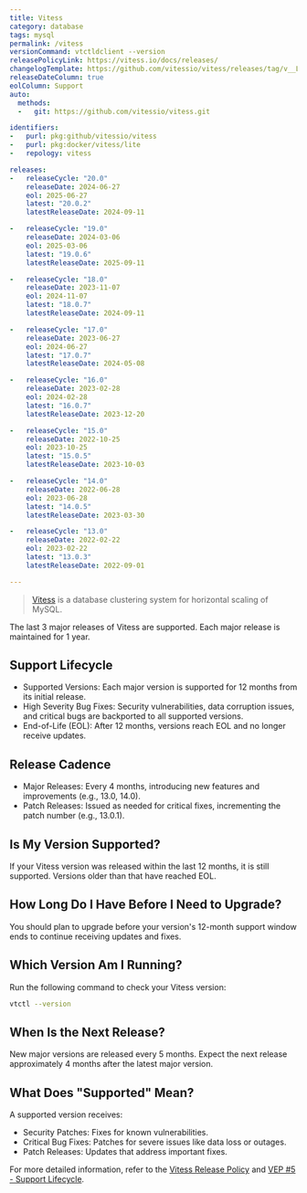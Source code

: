 ```yaml
---
title: Vitess
category: database
tags: mysql
permalink: /vitess
versionCommand: vtctldclient --version
releasePolicyLink: https://vitess.io/docs/releases/
changelogTemplate: https://github.com/vitessio/vitess/releases/tag/v__LATEST__
releaseDateColumn: true
eolColumn: Support
auto:
  methods:
  -   git: https://github.com/vitessio/vitess.git

identifiers:
-   purl: pkg:github/vitessio/vitess
-   purl: pkg:docker/vitess/lite
-   repology: vitess

releases:
-   releaseCycle: "20.0"
    releaseDate: 2024-06-27
    eol: 2025-06-27
    latest: "20.0.2"
    latestReleaseDate: 2024-09-11

-   releaseCycle: "19.0"
    releaseDate: 2024-03-06
    eol: 2025-03-06
    latest: "19.0.6"
    latestReleaseDate: 2025-09-11

-   releaseCycle: "18.0"
    releaseDate: 2023-11-07
    eol: 2024-11-07
    latest: "18.0.7"
    latestReleaseDate: 2024-09-11

-   releaseCycle: "17.0"
    releaseDate: 2023-06-27
    eol: 2024-06-27
    latest: "17.0.7"
    latestReleaseDate: 2024-05-08

-   releaseCycle: "16.0"
    releaseDate: 2023-02-28
    eol: 2024-02-28
    latest: "16.0.7"
    latestReleaseDate: 2023-12-20

-   releaseCycle: "15.0"
    releaseDate: 2022-10-25
    eol: 2023-10-25
    latest: "15.0.5"
    latestReleaseDate: 2023-10-03

-   releaseCycle: "14.0"
    releaseDate: 2022-06-28
    eol: 2023-06-28
    latest: "14.0.5"
    latestReleaseDate: 2023-03-30

-   releaseCycle: "13.0"
    releaseDate: 2022-02-22
    eol: 2023-02-22
    latest: "13.0.3"
    latestReleaseDate: 2022-09-01

---
```


> [Vitess](https://vitess.io/) is a database clustering system for horizontal scaling of MySQL.

The last 3 major releases of Vitess are supported.
Each major release is maintained for 1 year.

## Support Lifecycle

* Supported Versions: Each major version is supported for 12 months from its initial release.
* High Severity Bug Fixes: Security vulnerabilities, data corruption issues, and critical bugs are backported to all supported versions.
* End-of-Life (EOL): After 12 months, versions reach EOL and no longer receive updates.

## Release Cadence

* Major Releases: Every 4 months, introducing new features and improvements (e.g., 13.0, 14.0).
* Patch Releases: Issued as needed for critical fixes, incrementing the patch number (e.g., 13.0.1).

## Is My Version Supported?

If your Vitess version was released within the last 12 months, it is still supported. Versions older than that have reached EOL.

## How Long Do I Have Before I Need to Upgrade?

You should plan to upgrade before your version's 12-month support window ends to continue receiving updates and fixes.

## Which Version Am I Running?

Run the following command to check your Vitess version:

```bash
vtctl --version
```

## When Is the Next Release?

New major versions are released every 5 months. Expect the next release approximately 4 months after the latest major version.

## What Does "Supported" Mean?

A supported version receives:

* Security Patches: Fixes for known vulnerabilities.
* Critical Bug Fixes: Patches for severe issues like data loss or outages.
* Patch Releases: Updates that address important fixes.

For more detailed information, refer to the [Vitess Release Policy](https://vitess.io/docs/releases/) and [VEP #5 - Support Lifecycle](https://github.com/vitessio/enhancements/blob/main/veps/vep-5.md#support-lifecycle).
